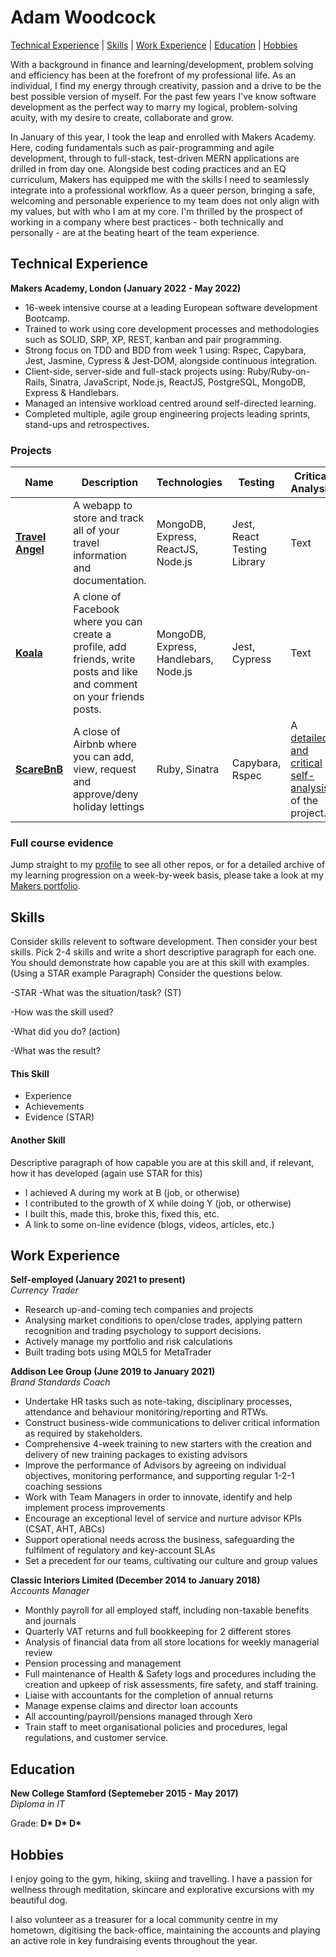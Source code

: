 # Adam Woodcock

[Technical Experience](#technical-experience) | [Skills](#skills) | [Work Experience](#work-experience) | [Education](#education) | [Hobbies](#hobbies)

With a background in finance and learning/development, problem solving and efficiency has been at the forefront of my professional life. As an individual, I find my energy through creativity, passion and a drive to be the best possible version of myself. For the past few years I've know software development as the perfect way to marry my logical, problem-solving acuity, with my desire to create, collaborate and grow.

In January of this year, I took the leap and enrolled with Makers Academy. Here, coding fundamentals such as pair-programming and agile development, through to full-stack, test-driven MERN applications are drilled in from day one. Alongside best coding practices and an EQ curriculum, Makers has equipped me with the skills I need to seamlessly integrate into a professional workflow. As a queer person, bringing a safe, welcoming and personable experience to my team does not only align with my values, but with who I am at my core. I'm thrilled by the prospect of working in a company where best practices - both technically and personally - are at the beating heart of the team experience.

## Technical Experience

**Makers Academy, London (January 2022 - May 2022)**

* 16-week intensive course at a leading European software development Bootcamp.
* Trained to work using core development processes and methodologies such as SOLID, SRP, XP, REST, kanban and pair programming.
* Strong focus on TDD and BDD from week 1 using: Rspec, Capybara, Jest, Jasmine, Cypress & Jest-DOM, alongside continuous integration.
* Client-side, server-side and full-stack projects using: Ruby/Ruby-on-Rails, Sinatra, JavaScript, Node.js, ReactJS, PostgreSQL, MongoDB, Express & Handlebars.
* Managed an intensive workload centred around self-directed learning.
* Completed multiple, agile group engineering projects leading sprints, stand-ups and retrospectives.

### Projects

| Name                         | Description       | Technologies | Testing | Critical Analysis |        
| ---------------------------- | ----------------- | ----------------- | ---------------------- | ------------|
| **[Travel Angel](https://github.com/adamwoodcock98/travel-angel)**            | A webapp to store and track all of your travel information and documentation. | MongoDB, Express, ReactJS, Node.js | Jest, React Testing Library | Text |
| **[Koala](https://github.com/adamwoodcock98/koala)** | A clone of Facebook where you can create a profile, add friends, write posts and like and comment on your friends posts. | MongoDB, Express, Handlebars, Node.js | Jest, Cypress | Text |
| **[ScareBnB](https://github.com/adamwoodcock98/makersbnb)** | A close of Airbnb where you can add, view, request and approve/deny holiday lettings | Ruby, Sinatra | Capybara, Rspec | A [detailed and critical self-analysis](https://github.com/adamwoodcock98/MakersPortfolio/blob/main/Evidence/ScareBnB%20Review.md#Analysis) of the project. |

### Full course evidence

Jump straight to my [profile](https://github.com/adamwoodcock98) to see all other repos, or for a detailed archive of my learning progression on a week-by-week basis, please take a look at my [Makers portfolio](https://github.com/adamwoodcock98/MakersPortfolio).

## Skills

Consider skills relevent to software development. Then consider your best skills. Pick 2-4 skills and write a short descriptive paragraph for each one. You should demonstrate how capable you are at this skill with examples.
(Using a STAR example Paragraph) Consider the questions below.

-STAR
-What was the situation/task? (ST)

-How was the skill used?

-What did you do? (action)

-What was the result?


#### This Skill

- Experience
- Achievements
- Evidence (STAR)

#### Another Skill

Descriptive paragraph of how capable you are at this skill and, if relevant, how it has developed (again use STAR for this)

- I achieved A during my work at B (job, or otherwise)
- I contributed to the growth of X while doing Y (job, or otherwise)
- I built this, made this, broke this, fixed this, etc.
- A link to some on-line evidence (blogs, videos, articles, etc.)

## Work Experience

**Self-employed (January 2021 to present)**  
_Currency Trader_

- Research up-and-coming tech companies and projects
- Analysing market conditions to open/close trades, applying pattern
recognition and trading psychology to support decisions.
- Actively manage my portfolio and risk calculations
- Built trading bots using MQL5 for MetaTrader

**Addison Lee Group (June 2019 to January 2021)**  
_Brand Standards Coach_
- Undertake HR tasks such as note-taking, disciplinary processes, attendance and behaviour monitoring/reporting and RTWs.
- Construct business-wide communications to deliver critical information as required by stakeholders.
- Comprehensive 4-week training to new starters with the creation and delivery of new training packages to existing advisors
- Improve the performance of Advisors by agreeing on individual objectives, monitoring performance, and supporting regular 1-2-1 coaching sessions
- Work with Team Managers in order to innovate, identify and help implement process improvements
- Encourage an exceptional level of service and nurture advisor KPIs (CSAT, AHT, ABCs)
- Support operational needs across the business, safeguarding the fulfilment of regulatory and key-account SLAs
- Set a precedent for our teams, cultivating our culture and group values

**Classic Interiors Limited (December 2014 to January 2018)**  
_Accounts Manager_
- Monthly payroll for all employed staff, including non-taxable benefits and journals
- Quarterly VAT returns and full bookkeeping for 2 different stores
- Analysis of financial data from all store locations for weekly managerial review
- Pension processing and management
- Full maintenance of Health & Safety logs and procedures including the creation and upkeep of risk assessments, fire safety, and staff training.
- Liaise with accountants for the completion of annual returns
- Manage expense claims and director loan accounts
- All accounting/payroll/pensions managed through Xero
- Train staff to meet organisational policies and procedures, legal regulations,
and customer service.

## Education

**New College Stamford (Septemeber 2015 - May 2017)**  
_Diploma in IT_  
  
Grade: __D* D* D*__

## Hobbies

I enjoy going to the gym, hiking, skiing and travelling. I have a passion for wellness through meditation, skincare and explorative excursions with my beautiful dog.

I also volunteer as a treasurer for a local community centre in my hometown, digitising the back-office, maintaining the accounts and playing an active role in key fundraising events throughout the year.
